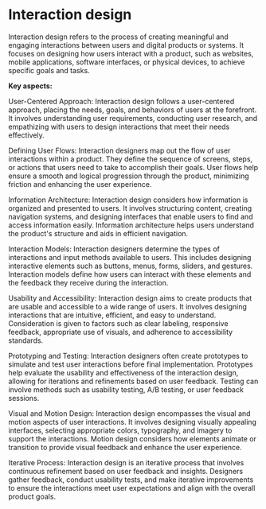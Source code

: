 # Interaction design

Interaction design refers to the process of creating meaningful and engaging interactions between users and digital products or systems. It focuses on designing how users interact with a product, such as websites, mobile applications, software interfaces, or physical devices, to achieve specific goals and tasks.

**Key aspects:**

User-Centered Approach: Interaction design follows a user-centered approach, placing the needs, goals, and behaviors of users at the forefront. It involves understanding user requirements, conducting user research, and empathizing with users to design interactions that meet their needs effectively.

Defining User Flows: Interaction designers map out the flow of user interactions within a product. They define the sequence of screens, steps, or actions that users need to take to accomplish their goals. User flows help ensure a smooth and logical progression through the product, minimizing friction and enhancing the user experience.

Information Architecture: Interaction design considers how information is organized and presented to users. It involves structuring content, creating navigation systems, and designing interfaces that enable users to find and access information easily. Information architecture helps users understand the product's structure and aids in efficient navigation.

Interaction Models: Interaction designers determine the types of interactions and input methods available to users. This includes designing interactive elements such as buttons, menus, forms, sliders, and gestures. Interaction models define how users can interact with these elements and the feedback they receive during the interaction.

Usability and Accessibility: Interaction design aims to create products that are usable and accessible to a wide range of users. It involves designing interactions that are intuitive, efficient, and easy to understand. Consideration is given to factors such as clear labeling, responsive feedback, appropriate use of visuals, and adherence to accessibility standards.

Prototyping and Testing: Interaction designers often create prototypes to simulate and test user interactions before final implementation. Prototypes help evaluate the usability and effectiveness of the interaction design, allowing for iterations and refinements based on user feedback. Testing can involve methods such as usability testing, A/B testing, or user feedback sessions.

Visual and Motion Design: Interaction design encompasses the visual and motion aspects of user interactions. It involves designing visually appealing interfaces, selecting appropriate colors, typography, and imagery to support the interactions. Motion design considers how elements animate or transition to provide visual feedback and enhance the user experience.

Iterative Process: Interaction design is an iterative process that involves continuous refinement based on user feedback and insights. Designers gather feedback, conduct usability tests, and make iterative improvements to ensure the interactions meet user expectations and align with the overall product goals.
